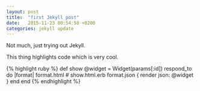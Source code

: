 ```yaml
---
layout: post
title:  "first Jekyll post"
date:   2015-11-23 00:54:58 +0200
categories: jekyll update
---
```

Not much, just trying out Jekyll.

This thing highlights code which is very cool.

{% highlight ruby %}
def show
  @widget = Widget(params[:id])
  respond_to do |format|
    format.html # show.html.erb
    format.json { render json: @widget }
  end
end
{% endhighlight %}